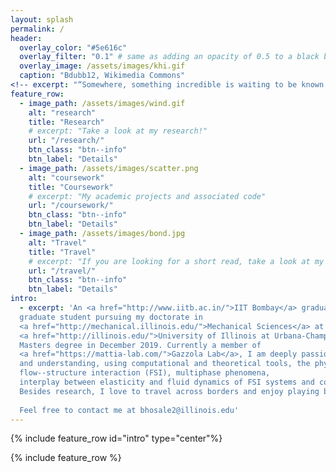 ```yaml
---
layout: splash
permalink: /
header:
  overlay_color: "#5e616c"
  overlay_filter: "0.1" # same as adding an opacity of 0.5 to a black background
  overlay_image: /assets/images/khi.gif
  caption: "Bdubb12, Wikimedia Commons"
<!-- excerpt: "“Somewhere, something incredible is waiting to be known.” ― Carl Sagan" -->
feature_row:
  - image_path: /assets/images/wind.gif
    alt: "research"
    title: "Research"
    # excerpt: "Take a look at my research!"
    url: "/research/"
    btn_class: "btn--info"
    btn_label: "Details"
  - image_path: /assets/images/scatter.png
    alt: "coursework"
    title: "Coursework"
    # excerpt: "My academic projects and associated code"
    url: "/coursework/"
    btn_class: "btn--info"
    btn_label: "Details"
  - image_path: /assets/images/bond.jpg
    alt: "Travel"
    title: "Travel"
    # excerpt: "If you are looking for a short read, take a look at my Linkedin"
    url: "/travel/"
    btn_class: "btn--info"
    btn_label: "Details"
intro:
  - excerpt: 'An <a href="http://www.iitb.ac.in/">IIT Bombay</a> graduate, currently I am a 
  graduate student pursuing my doctorate in 
  <a href="http://mechanical.illinois.edu/">Mechanical Sciences</a> at the 
  <a href="http://illinois.edu/">University of Illinois at Urbana-Champaign</a>, following a 
  Masters degree in December 2019. Currently a member of 
  <a href="https://mattia-lab.com/">Gazzola Lab</a>, I am deeply passionate about exploring 
  and understanding, using computational and theoretical tools, the physics involving 
  flow--structure interaction (FSI), multiphase phenomena,
  interplay between elasticity and fluid dynamics of FSI systems and continuum viscoelasticity.
  Besides research, I love to travel across borders and enjoy playing badminton and soccer.
  
  Feel free to contact me at bhosale2@illinois.edu'
---
```


{% include feature_row id="intro" type="center"%}

{% include feature_row %}
